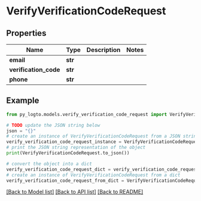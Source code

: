 # VerifyVerificationCodeRequest


## Properties

Name | Type | Description | Notes
------------ | ------------- | ------------- | -------------
**email** | **str** |  | 
**verification_code** | **str** |  | 
**phone** | **str** |  | 

## Example

```python
from py_logto.models.verify_verification_code_request import VerifyVerificationCodeRequest

# TODO update the JSON string below
json = "{}"
# create an instance of VerifyVerificationCodeRequest from a JSON string
verify_verification_code_request_instance = VerifyVerificationCodeRequest.from_json(json)
# print the JSON string representation of the object
print(VerifyVerificationCodeRequest.to_json())

# convert the object into a dict
verify_verification_code_request_dict = verify_verification_code_request_instance.to_dict()
# create an instance of VerifyVerificationCodeRequest from a dict
verify_verification_code_request_from_dict = VerifyVerificationCodeRequest.from_dict(verify_verification_code_request_dict)
```
[[Back to Model list]](../README.md#documentation-for-models) [[Back to API list]](../README.md#documentation-for-api-endpoints) [[Back to README]](../README.md)


